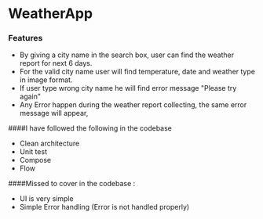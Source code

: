 # WeatherApp
### Features

- By giving a city name in the search box, user can find the weather report for next 6 days.
- For the valid city name user will find temperature, date and weather type in image format.
- If user type wrong city name he will find error message "Please try again"
- Any Error happen during the weather report collecting, the same error message will appear,







####I have followed the following in the codebase 

- Clean architecture
- Unit test
- Compose
- Flow

     
####Missed to cover in the codebase :

* UI is very simple
* Simple Error handling (Error is not handled properly)


